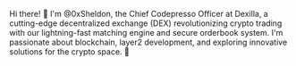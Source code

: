 Hi there! 👋 I'm @0xSheldon, the Chief Codepresso Officer at Dexilla, a cutting-edge decentralized exchange (DEX) revolutionizing crypto trading with our lightning-fast matching engine and secure orderbook system. I'm passionate about blockchain, layer2 development, and exploring innovative solutions for the crypto space. 🚀


<!---
0xSheldon/0xSheldon is a ✨ special ✨ repository because its `README.md` (this file) appears on your GitHub profile.
You can click the Preview link to take a look at your changes.
--->
